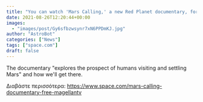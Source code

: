 ```yaml
---
title: "You can watch 'Mars Calling,' a new Red Planet documentary, for free now on MagellanTV"
date: 2021-08-26T12:20:44+00:00
images:
  - "images/post/Gy6sfbzwsynr7xN6PPDmKJ.jpg"
author: "AstroBot"
categories: ["News"]
tags: ["space.com"]
draft: false
---
```


The documentary "explores the prospect of humans visiting and settling Mars" and how we'll get there. 

Διαβάστε περισσότερα: https://www.space.com/mars-calling-documentary-free-magellantv
